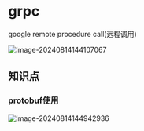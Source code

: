 # grpc

google remote procedure call(远程调用)

![image-20240814144107067](C:\Users\z1002\AppData\Roaming\Typora\typora-user-images\image-20240814144107067.png)

## 知识点

### protobuf使用

![image-20240814144942936](C:\Users\z1002\AppData\Roaming\Typora\typora-user-images\image-20240814144942936.png)
